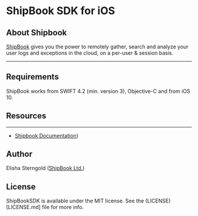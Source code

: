 # ShipBook SDK for iOS

## About Shipbook
[ShipBook](https://www.shipbook.io) gives you the power to remotely gather, search and analyze your user logs and exceptions in the cloud, on a per-user & session basis.

---

## Requirements
ShipBook works from SWIFT 4.2 (min. version 3), Objective-C and from iOS 10.  

## Resources
---
* [Shipbook Documentation](https://docs.shipbook.io))

## Author

Elisha Sterngold ([ShipBook Ltd.](https://www.shipbook.io))

## License

ShipBookSDK is available under the MIT license. See the (LICENSE)[LICENSE.md] file for more info.
